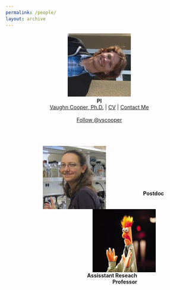 ```yaml
---
permalink: /people/
layout: archive
---
```

<html>

  <style>
      .leftindent { margin-left: 150px; }
      .rightindent { margin-right: 150px; text-align: right;}
  </style>
  
  <p align="center">
    <img src="/images/CooperHeadshot.jpeg" />
    <br>
    <b>PI</b>
    <br>
    <a href="/people/VaughnCooper/">Vaughn Cooper, Ph.D.</a> |
    <a href="/cooper-bio">CV</a> |
    <a href="mailto:vaughn.cooper@pitt.edu">Contact Me</a><br><br>
    <a href="https://twitter.com/vscooper" class="twitter-follow-button" data-show-count="false">Follow @vscooper</a><script asyncsrc="//platform.twitter.com/widgets.js" charset="utf-8"></script>
  </p>
  <br><br>


  <p>
    <img src="/images/turner.jpeg.jpg" align="left" hspace="100">
    <img src="/images/beakerhands.jpg" align="right" hspace="100">
  </p>
  <br><br><br><br><br><br><br>

  <body> 
    <span><div class="leftindent"><b>Postdoc</b>
      <div class="rightindent"><b>Assisstant Reseach Professor</b></div>
    </div></span>
  </body>
  
</html>

